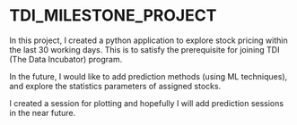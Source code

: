 # TDI_MILESTONE_PROJECT
In this project, I created a python application to explore stock pricing within the last 30 working days. This is to satisfy the prerequisite for joining TDI (The Data Incubator) program.

In the future, I would like to add prediction methods (using ML techniques), and explore the statistics parameters of assigned stocks.

I created a session for plotting and hopefully I will add prediction sessions in the near future.
